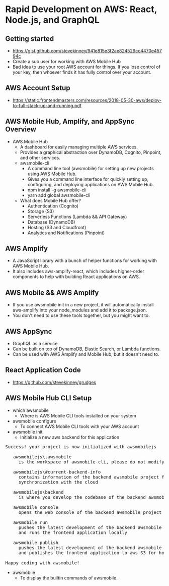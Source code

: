# Rapid Development on AWS: React, Node.js, and GraphQL

## Getting started

* <https://gist.github.com/stevekinney/941e815e3f2ae824529cc4470e45794c>
* Create a sub user for working with AWS Mobile Hub
* Bad idea to use your root AWS account for things. If you lose control of your key, then whoever finds it has fully control over your account.

## AWS Account Setup

* <https://static.frontendmasters.com/resources/2018-05-30-aws/deploy-to-full-stack-up-and-running.pdf>

## AWS Mobile Hub, Amplify, and AppSync Overview

* AWS Mobile Hub
  * A dashboard for easily managing multiple AWS services.
  * Provides a graphical abstraction over DynamoDB, Cognito, Pinpoint, and other services.
  * awsmobile-cli
    * A command line tool  (awsmobile) for setting up new projects using AWS Mobile Hub.
    * Gives you a command line interface for quickly setting up, configuring, and deploying applications on AWS Mobile Hub.
    * npm install -g awsmobile-cli
    * yarn add global awsmobile-cli
  * What does Mobile Hub offer?
    * Authentication (Cognito)
    * Storage (S3)
    * Serverless Functions (Lambda && API Gateway)
    * Database (DynamoDB)
    * Hosting (S3 and Cloudfront)
    * Analytics and Notifications (Pinpoint)

## AWS Amplify

* A JavaScript library with a bunch of helper functions for working with AWS Mobile Hub.
* It also includes aws-amplify-react, which includes higher-order components to help with building React applications on AWS.

## AWS Mobile && AWS Amplify

* If you use awsmobile init in a new project, it will automatically install aws-amplify into your node_modules and add it to package.json.
* You don't need to use these tools together, but you might want to.

## AWS AppSync

* GraphQL as a service
* Can be built on top of DynamoDB, Elastic Search, or Lambda functions.
* Can be used with AWS Amplify and Mobile Hub, but it doesn't need to.

## React Application Code

* <https://github.com/stevekinney/grudges>

## AWS Mobile Hub CLI Setup

* which awsmobile
  * Where is AWS Mobile CLI tools installed on your system
* awsmobile configure
  * To connect AWS Mobile CLI tools with your AWS account
* awsmobile init
  * Initialize a new aws backend for this application

<pre>
Success! your project is now initialized with awsmobilejs

   awsmobilejs\.awsmobile
     is the workspace of awsmobile-cli, please do not modify its contents

   awsmobilejs\#current-backend-info
     contains information of the backend awsmobile project from the last
     synchronization with the cloud

   awsmobilejs\backend
     is where you develop the codebase of the backend awsmobile project

   awsmobile console
     opens the web console of the backend awsmobile project

   awsmobile run
     pushes the latest development of the backend awsmobile project to the cloud,
     and runs the frontend application locally

   awsmobile publish
     pushes the latest development of the backend awsmobile project to the cloud,
     and publishes the frontend application to aws S3 for hosting

Happy coding with awsmobile!
</pre>

* awsmobile
  * To display the builtin commands of awsmobile.

